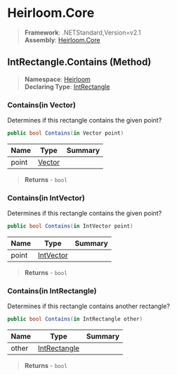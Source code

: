 # Heirloom.Core

> **Framework**: .NETStandard,Version=v2.1  
> **Assembly**: [Heirloom.Core][0]

## IntRectangle.Contains (Method)

> **Namespace**: [Heirloom][0]  
> **Declaring Type**: [IntRectangle][1]

### Contains(in Vector)

Determines if this rectangle contains the given point?

```cs
public bool Contains(in Vector point)
```

| Name  | Type        | Summary |
|-------|-------------|---------|
| point | [Vector][2] |         |

> **Returns** - `bool`

### Contains(in IntVector)

Determines if this rectangle contains the given point?

```cs
public bool Contains(in IntVector point)
```

| Name  | Type           | Summary |
|-------|----------------|---------|
| point | [IntVector][3] |         |

> **Returns** - `bool`

### Contains(in IntRectangle)

Determines if this rectangle contains another rectangle?

```cs
public bool Contains(in IntRectangle other)
```

| Name  | Type              | Summary |
|-------|-------------------|---------|
| other | [IntRectangle][1] |         |

> **Returns** - `bool`

[0]: ../../../Heirloom.Core.md
[1]: ../IntRectangle.md
[2]: ../Vector.md
[3]: ../IntVector.md

